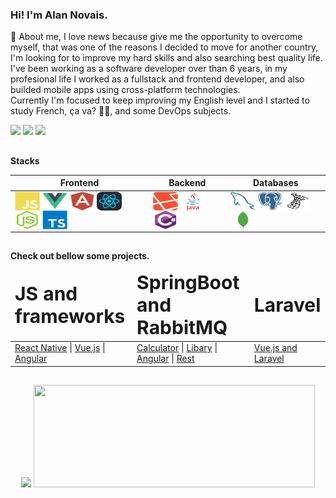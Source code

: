 ### Hi! I'm Alan Novais.

<p>
  📌 About me, I love news because give me the opportunity to overcome myself, that was one of the reasons I decided to move for another country, I'm looking for to improve my hard skills and also searching best quality life.<br> 
  I've been working as a software developer over than 6 years, in my profesional life I worked as a fullstack and frontend developer, and also builded mobile apps using cross-platform technologies.<br>
  Currently I'm focused to keep improving my English level and I started to study French, ça va? 👋🏽, and some DevOps subjects.
</p>

<div>
  <a href="https://www.linkedin.com/in/alan-novais-866803a0/" target="_blank"><img src="https://img.shields.io/badge/LinkedIn-0077B5?style=for-the-badge&logo=linkedin&logoColor=white"></a>
  <a href="https://wa.me/+351965623458?text=Hello%20I%20found%20your%20profile%20on%20GitHub%2C%20I%27d%20like%20to%20talk%20with%20you" target="_blank"><img     src="https://img.shields.io/badge/WhatsApp-25D366?style=for-the-badge&logo=whatsapp&logoColor=white"></a>
  <a href="mailto:alannovais08@gmail.com?subject=Let%27s%20gonna%20talk" target="_blank"><img src="https://img.shields.io/badge/Gmail-D14836?style=for-the-badge&logo=gmail&logoColor=white"></a>  
</div>

##

**Stacks**
<div align='center'>
<table>
  <thead>
    <tr>
      <th>Frontend</th>
      <th>Backend</th>
      <th>Databases</th>
    </tr>
  </thead>
  <tbody>
    <tr>
      <td>
        <img align="center" alt="alan-Js" height="30" width="40" src="https://raw.githubusercontent.com/devicons/devicon/master/icons/javascript/javascript-plain.svg">
        <img align="center" alt="alan-Vue" height="30" width="40" src="https://raw.githubusercontent.com/devicons/devicon/master/icons/vuejs/vuejs-original.svg">
        <img align="center" alt="alan-Angular" height="30" width="40" src="https://raw.githubusercontent.com/devicons/devicon/master/icons/angularjs/angularjs-plain.svg">
        <img align="center" alt="alan-Reactjs" height="30" width="40" src="https://github.com/tandpfun/skill-icons/blob/main/icons/React-Dark.svg">  
        <img align="center" alt="alan-Nodejs" height="30" width="40" src="https://raw.githubusercontent.com/devicons/devicon/master/icons/nodejs/nodejs-plain.svg">  
        <img align="center" alt="alan-Ts" height="30" width="40" src="https://raw.githubusercontent.com/devicons/devicon/master/icons/typescript/typescript-plain.svg">  
      </td>
      <td>
        <img align="center" alt="alan-Laravel" height="30" width="40" src="https://raw.githubusercontent.com/devicons/devicon/master/icons/laravel/laravel-plain.svg">
        <img align="center" alt="alan-Java" height="30" width="40" src="https://raw.githubusercontent.com/devicons/devicon/master/icons/java/java-original-wordmark.svg">
        <img align="center" alt="alan-Csharp" height="30" width="40" src="https://raw.githubusercontent.com/devicons/devicon/master/icons/csharp/csharp-original.svg">
      </td>
      <td>
        <img align="center" alt="alan-Mysql" height="30" width="40" src="https://raw.githubusercontent.com/devicons/devicon/master/icons/mysql/mysql-plain.svg">
        <img align="center" alt="alan-Postgresql" height="30" width="40" src="https://raw.githubusercontent.com/devicons/devicon/master/icons/postgresql/postgresql-plain.svg">
        <img align="center" alt="alan-SqlServer" height="30" width="40"   src="https://raw.githubusercontent.com/devicons/devicon/master/icons/microsoftsqlserver/microsoftsqlserver-plain.svg">
        <img align="center" alt="alan-Mongo" height="30" width="40" src="https://raw.githubusercontent.com/devicons/devicon/master/icons/mongodb/mongodb-plain.svg">  
      </td>
    </tr>
  </tbody>
</table>
</div>

##
**Check out bellow some projects.**
<div align='center'>
  <table border="0">
    <thead>
     <tr>
        <td><b style="font-size:30px">JS and frameworks</b></td>
        <td><b style="font-size:30px">SpringBoot and RabbitMQ</b></td>
       <td><b style="font-size:30px">Laravel</b></td>
     </tr>
    </thead>
    <tbody>
     <tr>
        <td><a href="https://github.com/alannovais/react-natitve-review">React Native</a> | <a href="https://github.com/alannovais/review-vue3-project">Vue.js</a> | <a href="https://github.com/alannovais/nx-star-wars">Angular</a></td>
        <td><a href="https://github.com/alannovais/wit-calculator">Calculator</a> | <a href="https://github.com/alannovais/wit-library">Libary</a> | <a href="https://github.com/alannovais/wit-angular">Angular</a> | <a href="https://github.com/alannovais/wit-rest">Rest</a></td>
       <td><a href="https://github.com/alannovais/avansys-28-09">Vue.js and Laravel</a></td>
     </tr>
    </tbody>
  </table>
</div>

##
<div align='center'>
  <p float="left">
    <img style="width: 25vw; heigth: auto;" src="https://github-readme-stats.vercel.app/api?username=alannovais&show_icons=true" />
    <img height="164" width="450" src="https://github-readme-stats.vercel.app/api/top-langs/?username=alannovais&layout=compact&langs_count=7&theme=dracula&theme=transparent"/>
  </p>
</div>
